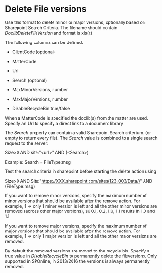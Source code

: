 # Delete File versions

Use this format to delete minor or major versions, optionally based on Sharepoint Search Criteria. The filename should contain *DoclibDeleteFileVersion* and format is xls(x)

The following columns can be defined:

- ClientCode (optional)

- MatterCode

- Url

- Search (optional)

- MaxMinorVersions, number

- MaxMajorVersions, number

- DisableRecycleBin true/false

When a MatterCode is specified the doclib(s) from the matter are used. Specify an Url to specify a direct link to a document library

The *Search* property can contain a valid Sharepoint Search criterium. (or empty to return every file). The *Search* value is combined to a single search request to the server:

Size\>0 AND site:\"\<url\>\" AND (\<Search\>)

Example: Search = FileType:msg

Test the search criteria in sharepoint before starting the delete action using

Size\>0 AND Site:\"https://XXX.sharepoint.com/sites/123_003/Data/\" AND (FileType:msg)

If you want to remove minor versions, specify the maximum number of minor versions that should be available after the remove action. For example, 1 =\> only 1 minor version is left and all the other minor versions are removed (across other major versions), s0 0.1, 0.2, 1.0, 1.1 results in 1.0 and 1.1

If you want to remove major versions, specify the maximum number of major versions that should be available after the remove action. For example, 1 =\> only 1 major version is left and all the other major versions are removed.

By default the removed versions are moved to the recycle bin. Specify a true value in *DisableRecycleBin* to permanently delete the fileversions. Only supported in SPOnline, in 2013/2016 the versions is always permanently removed.
